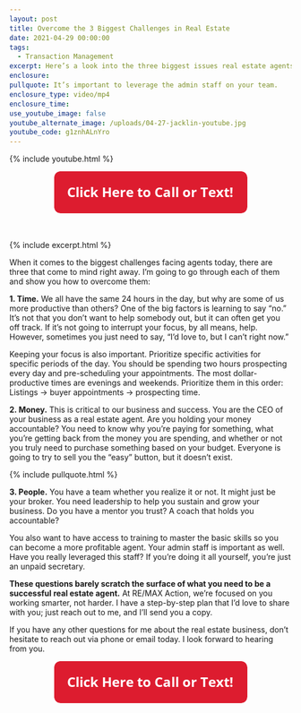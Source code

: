 ```yaml
---
layout: post
title: Overcome the 3 Biggest Challenges in Real Estate
date: 2021-04-29 00:00:00
tags:
  - Transaction Management
excerpt: Here’s a look into the three biggest issues real estate agents face daily.
enclosure:
pullquote: It’s important to leverage the admin staff on your team.
enclosure_type: video/mp4
enclosure_time:
use_youtube_image: false
youtube_alternate_image: /uploads/04-27-jacklin-youtube.jpg
youtube_code: g1znhALnYro
---
```

{% include youtube.html %}

<center><a href="tel:6306382600"><img width="345" height="75" src="uploads/Button - 345.png" /></a></center>

&nbsp;

{% include excerpt.html %}

When it comes to the biggest challenges facing agents today, there are three that come to mind right away. I’m going to go through each of them and show you how to overcome them:

**1\. Time.** We all have the same 24 hours in the day, but why are some of us more productive than others? One of the big factors is learning to say “no.” It’s not that you don’t want to help somebody out, but it can often get you off track. If it’s not going to interrupt your focus, by all means, help. However, sometimes you just need to say, “I’d love to, but I can’t right now.”&nbsp;

Keeping your focus is also important. Prioritize specific activities for specific periods of the day. You should be spending two hours prospecting every day and pre-scheduling your appointments. The most dollar-productive times are evenings and weekends. Prioritize them in this order: Listings → buyer appointments → prospecting time.&nbsp;

**2\. Money.** This is critical to our business and success. You are the CEO of your business as a real estate agent. Are you holding your money accountable? You need to know why you’re paying for something, what you’re getting back from the money you are spending, and whether or not you truly need to purchase something based on your budget. Everyone is going to try to sell you the “easy” button, but it doesn’t exist.

{% include pullquote.html %}

**3\. People.** You have a team whether you realize it or not. It might just be your broker. You need leadership to help you sustain and grow your business. Do you have a mentor you trust? A coach that holds you accountable?&nbsp;

You also want to have access to training to master the basic skills so you can become a more profitable agent. Your admin staff is important as well. Have you really leveraged this staff? If you’re doing it all yourself, you’re just an unpaid secretary.

**These questions barely scratch the surface of what you need to be a successful real estate agent.** At RE/MAX Action, we’re focused on you working smarter, not harder. I have a step-by-step plan that I’d love to share with you; just reach out to me, and I’ll send you a copy.

If you have any other questions for me about the real estate business, don’t hesitate to reach out via phone or email today. I look forward to hearing from you.

<center><a href="tel:6306382600"><img width="345" height="75" src="uploads/Button - 345.png" /></a></center>
